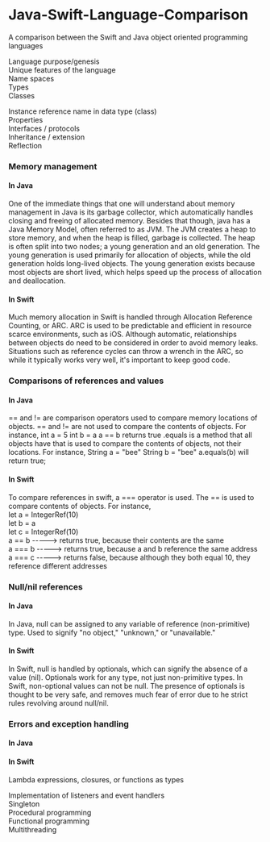 # Java-Swift-Language-Comparison
A comparison between the Swift and Java object oriented programming languages


Language purpose/genesis  
Unique features of the language  
Name spaces  
Types  
Classes  

Instance reference name in data type (class)  
Properties  
Interfaces / protocols  
Inheritance / extension  
Reflection  

### Memory management 
#### In Java
One of the immediate things that one will understand about memory management in Java is its garbage collector, which automatically handles closing and freeing of allocated memory. Besides that though, java has a Java Memory Model, often referred to as JVM. The JVM creates a heap to store memory, and when the heap is filled, garbage is collected. The heap is often split into two nodes; a young generation and an old generation. The young generation is used primarily for allocation of objects, while the old generation holds long-lived objects. The young generation exists because most objects are short lived, which helps speed up the process of allocation and deallocation.
#### In Swift
Much memory allocation in Swift is handled through Allocation Reference Counting, or ARC. ARC is used to be predictable and efficient in resource scarce environments, such as iOS. Although automatic, relationships between objects do need to be considered in order to avoid memory leaks. Situations such as reference cycles can throw a wrench in the ARC, so while it typically works very well, it's important to keep good code.
### Comparisons of references and values
#### In Java
== and != are comparison operators used to compare memory locations of objects. == and != are not used to compare the contents of objects.  For instance, 
int a = 5
int b = a
a == b returns true
.equals is a method that all objects have that is used to compare the contents of objects, not their locations. For instance,
String a = "bee"
String b = "bee"
a.equals(b) will return true;
#### In Swift
To compare references in swift, a === operator is used. The == is used to compare contents of objects. For instance,<br />
let a = IntegerRef(10)<br />
let b = a<br />
let c = IntegerRef(10)<br />
a == b  -----> returns true, because their contents are the same<br />
a === b -----> returns true, because a and b reference the same address<br />
a === c -----> returns false, because although they both equal 10, they reference different addresses<br />
### Null/nil references
#### In Java
In Java, null can be assigned to any variable of reference (non-primitive) type. Used to signify "no object," "unknown," or "unavailable." 
#### In Swift
In Swift, null is handled by optionals, which can signify the absence of a value (nil). Optionals work for any type, not just non-primitive types. In Swift, non-optional values can not be null. The presence of optionals is thought to be very safe, and removes much fear of error due to he strict rules revolving around null/nil.
### Errors and exception handling 
#### In Java
#### In Swift

Lambda expressions, closures, or functions as types  

Implementation of listeners and event handlers  
Singleton  
Procedural programming  
Functional programming  
Multithreading  
